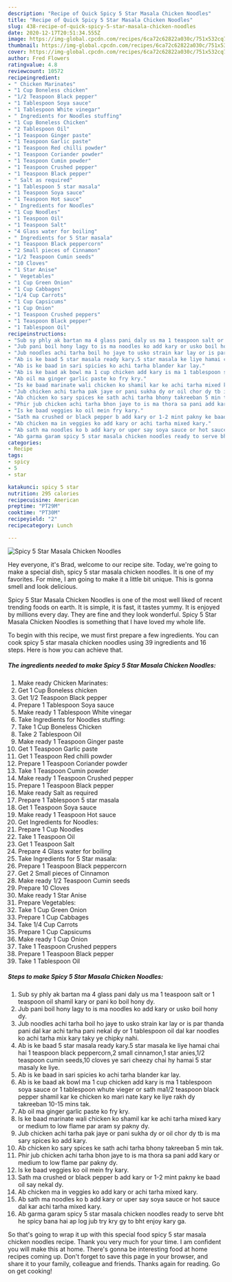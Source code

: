 ```yaml
---
description: "Recipe of Quick Spicy 5 Star Masala Chicken Noodles"
title: "Recipe of Quick Spicy 5 Star Masala Chicken Noodles"
slug: 438-recipe-of-quick-spicy-5-star-masala-chicken-noodles
date: 2020-12-17T20:51:34.555Z
image: https://img-global.cpcdn.com/recipes/6ca72c62822a030c/751x532cq70/spicy-5-star-masala-chicken-noodles-recipe-main-photo.jpg
thumbnail: https://img-global.cpcdn.com/recipes/6ca72c62822a030c/751x532cq70/spicy-5-star-masala-chicken-noodles-recipe-main-photo.jpg
cover: https://img-global.cpcdn.com/recipes/6ca72c62822a030c/751x532cq70/spicy-5-star-masala-chicken-noodles-recipe-main-photo.jpg
author: Fred Flowers
ratingvalue: 4.8
reviewcount: 10572
recipeingredient:
- " Chicken Marinates"
- "1 Cup Boneless chicken"
- "1/2 Teaspoon Black pepper"
- "1 Tablespoon Soya sauce"
- "1 Tablespoon White vinegar"
- " Ingredients for Noodles stuffing"
- "1 Cup Boneless Chicken"
- "2 Tablespoon Oil"
- "1 Teaspoon Ginger paste"
- "1 Teaspoon Garlic paste"
- "1 Teaspoon Red chilli powder"
- "1 Teaspoon Coriander powder"
- "1 Teaspoon Cumin powder"
- "1 Teaspoon Crushed pepper"
- "1 Teaspoon Black pepper"
- " Salt as required"
- "1 Tablespoon 5 star masala"
- "1 Teaspoon Soya sauce"
- "1 Teaspoon Hot sauce"
- " Ingredients for Noodles"
- "1 Cup Noodles"
- "1 Teaspoon Oil"
- "1 Teaspoon Salt"
- "4 Glass water for boiling"
- " Ingredients for 5 Star masala"
- "1 Teaspoon Black peppercorn"
- "2 Small pieces of Cinnamon"
- "1/2 Teaspoon Cumin seeds"
- "10 Cloves"
- "1 Star Anise"
- " Vegetables"
- "1 Cup Green Onion"
- "1 Cup Cabbages"
- "1/4 Cup Carrots"
- "1 Cup Capsicums"
- "1 Cup Onion"
- "1 Teaspoon Crushed peppers"
- "1 Teaspoon Black pepper"
- "1 Tablespoon Oil"
recipeinstructions:
- "Sub sy phly ak bartan ma 4 glass pani daly us ma 1 teaspoon salt or 1 teaspoon oil shamil kary or pani ko boil hony dy."
- "Jub pani boil hony lagy to is ma noodles ko add kary or usko boil hony dy."
- "Jub noodles achi tarha boil ho jaye to usko strain kar lay or is par thanda pani dal kar achi tarha pani nekal dy or 1 tablespoon oil dal kar noodles ko achi tarha mix kary taky ye chipky nahi."
- "Ab is ke baad 5 star masala ready kary.5 star masala ke liye hamai chai hai 1 teaspoon black peppercorn,2 small cinnamon,1 star anies,1/2 teaspoon cumin seeds,10 cloves ye sari cheezy chai hy hamai 5 star masaly ke liye."
- "Ab is ke baad in sari spicies ko achi tarha blander kar lay."
- "Ab is ke baad ak bowl ma 1 cup chicken add kary is ma 1 tablespoon soya sauce or 1 tablespoon whute vieger or sath ma1/2 teaspoon black pepper shamil kar ke chicken ko mari nate kary ke liye rakh dy takreeban 10-15 mins tak."
- "Ab oil ma ginger garlic paste ko fry kry."
- "Is ke baad marinate wali chicken ko shamil kar ke achi tarha mixed kary or medium to low flame par aram sy pakny dy."
- "Jub chicken achi tarha pak jaye or pani sukha dy or oil chor dy tb is ma sary spices ko add kary."
- "Ab chicken ko sary spices ke sath achi tarha bhony takreeban 5 min tak."
- "Phir jub chicken achi tarha bhon jaye to is ma thora sa pani add kary or medium to low flame par pakny dy."
- "Is ke baad veggies ko oil mein fry kary."
- "Sath ma crushed or black pepper b add kary or 1-2 mint pakny ke baad oil say nekal dy."
- "Ab chicken ma in veggies ko add kary or achi tarha mixed kary."
- "Ab sath ma noodles ko b add kary or uper say soya sauce or hot sauce dal kar achi tarha mixed kary."
- "Ab garma garam spicy 5 star masala chicken noodles ready to serve bht he spicy bana hai ap log jub try kry gy to bht enjoy kary ga."
categories:
- Recipe
tags:
- spicy
- 5
- star

katakunci: spicy 5 star 
nutrition: 295 calories
recipecuisine: American
preptime: "PT29M"
cooktime: "PT30M"
recipeyield: "2"
recipecategory: Lunch

---
```



![Spicy 5 Star Masala Chicken Noodles](https://img-global.cpcdn.com/recipes/6ca72c62822a030c/751x532cq70/spicy-5-star-masala-chicken-noodles-recipe-main-photo.jpg)

Hey everyone, it's Brad, welcome to our recipe site. Today, we're going to make a special dish, spicy 5 star masala chicken noodles. It is one of my favorites. For mine, I am going to make it a little bit unique. This is gonna smell and look delicious.



Spicy 5 Star Masala Chicken Noodles is one of the most well liked of recent trending foods on earth. It is simple, it is fast, it tastes yummy. It is enjoyed by millions every day. They are fine and they look wonderful. Spicy 5 Star Masala Chicken Noodles is something that I have loved my whole life.


To begin with this recipe, we must first prepare a few ingredients. You can cook spicy 5 star masala chicken noodles using 39 ingredients and 16 steps. Here is how you can achieve that.

<!--inarticleads1-->

##### The ingredients needed to make Spicy 5 Star Masala Chicken Noodles:

1. Make ready  Chicken Marinates:
1. Get 1 Cup Boneless chicken
1. Get 1/2 Teaspoon Black pepper
1. Prepare 1 Tablespoon Soya sauce
1. Make ready 1 Tablespoon White vinegar
1. Take  Ingredients for Noodles stuffing:
1. Take 1 Cup Boneless Chicken
1. Take 2 Tablespoon Oil
1. Make ready 1 Teaspoon Ginger paste
1. Get 1 Teaspoon Garlic paste
1. Get 1 Teaspoon Red chilli powder
1. Prepare 1 Teaspoon Coriander powder
1. Take 1 Teaspoon Cumin powder
1. Make ready 1 Teaspoon Crushed pepper
1. Prepare 1 Teaspoon Black pepper
1. Make ready  Salt as required
1. Prepare 1 Tablespoon 5 star masala
1. Get 1 Teaspoon Soya sauce
1. Make ready 1 Teaspoon Hot sauce
1. Get  Ingredients for Noodles:
1. Prepare 1 Cup Noodles
1. Take 1 Teaspoon Oil
1. Get 1 Teaspoon Salt
1. Prepare 4 Glass water for boiling
1. Take  Ingredients for 5 Star masala:
1. Prepare 1 Teaspoon Black peppercorn
1. Get 2 Small pieces of Cinnamon
1. Make ready 1/2 Teaspoon Cumin seeds
1. Prepare 10 Cloves
1. Make ready 1 Star Anise
1. Prepare  Vegetables:
1. Take 1 Cup Green Onion
1. Prepare 1 Cup Cabbages
1. Take 1/4 Cup Carrots
1. Prepare 1 Cup Capsicums
1. Make ready 1 Cup Onion
1. Take 1 Teaspoon Crushed peppers
1. Prepare 1 Teaspoon Black pepper
1. Take 1 Tablespoon Oil




<!--inarticleads2-->

##### Steps to make Spicy 5 Star Masala Chicken Noodles:

1. Sub sy phly ak bartan ma 4 glass pani daly us ma 1 teaspoon salt or 1 teaspoon oil shamil kary or pani ko boil hony dy.
1. Jub pani boil hony lagy to is ma noodles ko add kary or usko boil hony dy.
1. Jub noodles achi tarha boil ho jaye to usko strain kar lay or is par thanda pani dal kar achi tarha pani nekal dy or 1 tablespoon oil dal kar noodles ko achi tarha mix kary taky ye chipky nahi.
1. Ab is ke baad 5 star masala ready kary.5 star masala ke liye hamai chai hai 1 teaspoon black peppercorn,2 small cinnamon,1 star anies,1/2 teaspoon cumin seeds,10 cloves ye sari cheezy chai hy hamai 5 star masaly ke liye.
1. Ab is ke baad in sari spicies ko achi tarha blander kar lay.
1. Ab is ke baad ak bowl ma 1 cup chicken add kary is ma 1 tablespoon soya sauce or 1 tablespoon whute vieger or sath ma1/2 teaspoon black pepper shamil kar ke chicken ko mari nate kary ke liye rakh dy takreeban 10-15 mins tak.
1. Ab oil ma ginger garlic paste ko fry kry.
1. Is ke baad marinate wali chicken ko shamil kar ke achi tarha mixed kary or medium to low flame par aram sy pakny dy.
1. Jub chicken achi tarha pak jaye or pani sukha dy or oil chor dy tb is ma sary spices ko add kary.
1. Ab chicken ko sary spices ke sath achi tarha bhony takreeban 5 min tak.
1. Phir jub chicken achi tarha bhon jaye to is ma thora sa pani add kary or medium to low flame par pakny dy.
1. Is ke baad veggies ko oil mein fry kary.
1. Sath ma crushed or black pepper b add kary or 1-2 mint pakny ke baad oil say nekal dy.
1. Ab chicken ma in veggies ko add kary or achi tarha mixed kary.
1. Ab sath ma noodles ko b add kary or uper say soya sauce or hot sauce dal kar achi tarha mixed kary.
1. Ab garma garam spicy 5 star masala chicken noodles ready to serve bht he spicy bana hai ap log jub try kry gy to bht enjoy kary ga.




So that's going to wrap it up with this special food spicy 5 star masala chicken noodles recipe. Thank you very much for your time. I am confident you will make this at home. There's gonna be interesting food at home recipes coming up. Don't forget to save this page in your browser, and share it to your family, colleague and friends. Thanks again for reading. Go on get cooking!
